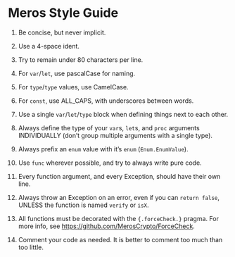 # Meros Style Guide

1. Be concise, but never implicit.
2. Use a 4-space ident.
3. Try to remain under 80 characters per line.

4. For `var`/`let`, use pascalCase for naming.
5. For `type`/`type` values, use CamelCase.
6. For `const`, use ALL_CAPS, with underscores between words.
7. Use a single `var`/`let`/`type` block when defining things next to each other.
8. Always define the type of your `var`s, `let`s, and `proc` arguments INDIVIDUALLY (don’t group multiple arguments with a single type).
9. Always prefix an `enum` value with it’s `enum` (`Enum.EnumValue`).

10. Use `func` wherever possible, and try to always write pure code.
11. Every function argument, and every Exception, should have their own line.
12. Always throw an Exception on an error, even if you can `return false`, UNLESS the function is named `verify` or `isX`.
13. All functions must be decorated with the `{.forceCheck.}` pragma. For more info, see https://github.com/MerosCrypto/ForceCheck.
14. Comment your code as needed. It is better to comment too much than too little.
